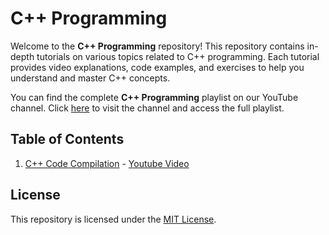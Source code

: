 # C++ Programming

Welcome to the <b>C++ Programming</b> repository! This repository contains in-depth tutorials on various topics related to C++ programming. Each tutorial provides video explanations, code examples, and exercises to help you understand and master C++ concepts.

You can find the complete <b>C++ Programming</b> playlist on our YouTube channel. Click [here](https://youtube.com/@raj_soni03) to visit the channel and access the full playlist.

## Table of Contents

1. [C++ Code Compilation](01_Code_Compilation) - [Youtube Video](https://youtu.be/Li2QuRJZBPo?si=ZJNovMLm_nHZDsC-)

## License

This repository is licensed under the [MIT License](LICENSE).
